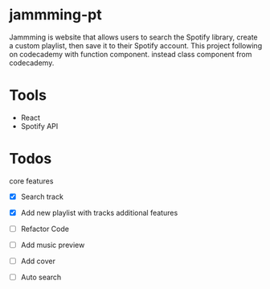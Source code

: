 # jammming-pt

Jammming is website that allows users to search the Spotify library, create a custom playlist, then save it to their Spotify account.
This project following on codecademy with function component. instead class component from codecademy.

# Tools
- React
- Spotify API

# Todos
core features
- [x] Search track
- [x] Add new playlist with tracks
additional features
- [ ] Refactor Code
- [ ] Add music preview
- [ ] Add cover
- [ ] Auto search

